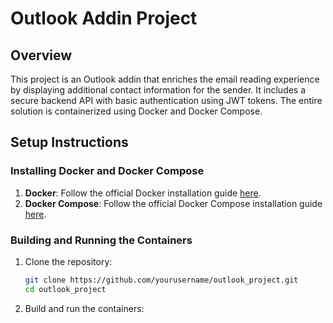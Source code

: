 # Outlook Addin Project

## Overview

This project is an Outlook addin that enriches the email reading experience by displaying additional contact information for the sender. It includes a secure backend API with basic authentication using JWT tokens. The entire solution is containerized using Docker and Docker Compose.

## Setup Instructions

### Installing Docker and Docker Compose

1. **Docker**: Follow the official Docker installation guide [here](https://docs.docker.com/get-docker/).
2. **Docker Compose**: Follow the official Docker Compose installation guide [here](https://docs.docker.com/compose/install/).

### Building and Running the Containers

1. Clone the repository:
    ```sh
    git clone https://github.com/yourusername/outlook_project.git
    cd outlook_project
    ```

2. Build and run the containers:
    ```
